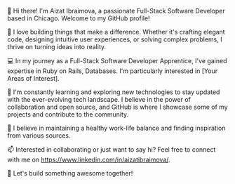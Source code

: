 👋 Hi there! I'm Aizat Ibraimova, a passionate Full-Stack Software Developer based in Chicago. Welcome to my GitHub profile!

🚀 I love building things that make a difference. Whether it's crafting elegant code, designing intuitive user experiences, or solving complex problems, I thrive on turning ideas into reality.

💻 In my journey as a Full-Stack Software Developer Apprentice, I've gained expertise in Ruby on Rails, Databases. I'm particularly interested in [Your Areas of Interest].

🌱 I'm constantly learning and exploring new technologies to stay updated with the ever-evolving tech landscape. I believe in the power of collaboration and open source, and GitHub is where I showcase some of my projects and contribute to the community.

🔧 I believe in maintaining a healthy work-life balance and finding inspiration from various sources.

📫 Interested in collaborating or just want to say hi? Feel free to connect with me on https://www.linkedin.com/in/aizatibraimova/.

🌟 Let's build something awesome together!

